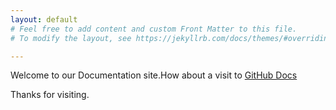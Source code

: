 ```yaml
---
layout: default
# Feel free to add content and custom Front Matter to this file.
# To modify the layout, see https://jekyllrb.com/docs/themes/#overriding-theme-defaults

---
```

Welcome to our Documentation site.How about a visit to [GitHub Docs](https://help.github.com/setupgit)

Thanks for visiting.
